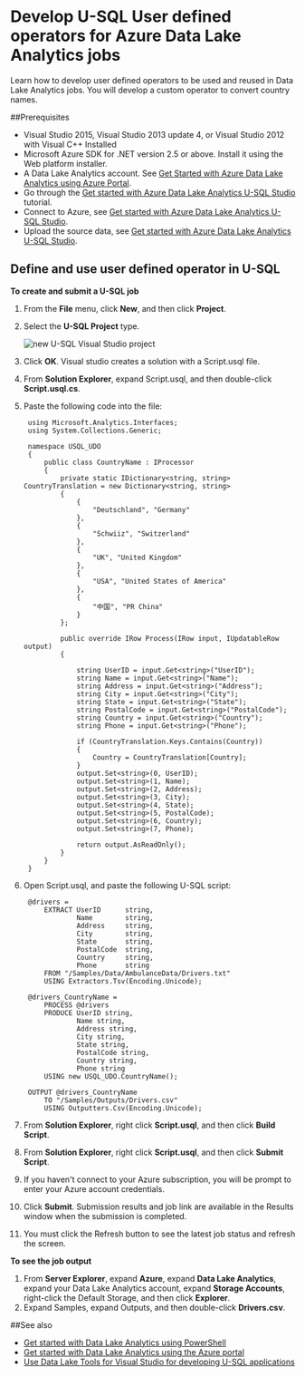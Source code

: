 <properties 
   pageTitle="Develop U-SQL User defined operators for Azure Data Lake Analytics jobs | Azure" 
   description="Learn how to develop user defined operators to be used and reused in Data Lake Analytics jobs. " 
   services="data-lake-analytics" 
   documentationCenter="" 
   authors="edmacauley" 
   manager="paulettm" 
   editor="cgronlun"/>
 
<tags
   ms.service="data-lake-analytics"
   ms.devlang="na"
   ms.topic="article"
   ms.tgt_pltfrm="na"
   ms.workload="big-data" 
   ms.date="04/26/2016"
   ms.author="edmaca"/>


# Develop U-SQL User defined operators for Azure Data Lake Analytics jobs

Learn how to develop user defined operators to be used and reused in Data Lake Analytics jobs. You will develop a custom operator to convert country names.

##Prerequisites

- Visual Studio 2015, Visual Studio 2013 update 4, or Visual Studio 2012 with Visual C++ Installed 
- Microsoft Azure SDK for .NET version 2.5 or above.  Install it using the Web platform installer.
- A Data Lake Analytics account.  See [Get Started with Azure Data Lake Analytics using Azure Portal](data-lake-analytics-get-started-portal.md).
- Go through the [Get started with Azure Data Lake Analytics U-SQL Studio](data-lake-analytics-u-sql-get-started.md) tutorial.
- Connect to Azure, see [Get started with Azure Data Lake Analytics U-SQL Studio](data-lake-analytics-u-sql-get-started.md#connect-to-azure). 
- Upload the source data, see [Get started with Azure Data Lake Analytics U-SQL Studio](data-lake-analytics-u-sql-get-started.md#upload-source-data-files). 

## Define and use user defined operator in U-SQL

**To create and submit a U-SQL job** 

1. From the **File** menu, click **New**, and then click **Project**.
2. Select the **U-SQL Project** type.

	![new U-SQL Visual Studio project](./media/data-lake-analytics-data-lake-tools-get-started/data-lake-analytics-data-lake-tools-new-project.png)

3. Click **OK**. Visual studio creates a solution with a Script.usql file.
4. From **Solution Explorer**, expand Script.usql, and then double-click **Script.usql.cs**.
5. Paste the following code into the file:

		using Microsoft.Analytics.Interfaces;
		using System.Collections.Generic;
		
		namespace USQL_UDO
		{
			public class CountryName : IProcessor
			{
				private static IDictionary<string, string> CountryTranslation = new Dictionary<string, string>
				{
					{
						"Deutschland", "Germany"
					},
					{
						"Schwiiz", "Switzerland"
					},
					{
						"UK", "United Kingdom"
					},
					{
						"USA", "United States of America"
					},
					{
						"中国", "PR China"
					}
				};
		
				public override IRow Process(IRow input, IUpdatableRow output)
				{
		
					string UserID = input.Get<string>("UserID");
					string Name = input.Get<string>("Name");
					string Address = input.Get<string>("Address");
					string City = input.Get<string>("City");
					string State = input.Get<string>("State");
					string PostalCode = input.Get<string>("PostalCode");
					string Country = input.Get<string>("Country");
					string Phone = input.Get<string>("Phone");
		
					if (CountryTranslation.Keys.Contains(Country))
					{
						Country = CountryTranslation[Country];
					}
					output.Set<string>(0, UserID);
					output.Set<string>(1, Name);
					output.Set<string>(2, Address);
					output.Set<string>(3, City);
					output.Set<string>(4, State);
					output.Set<string>(5, PostalCode);
					output.Set<string>(6, Country);
					output.Set<string>(7, Phone);
		
					return output.AsReadOnly();
				}
			}
		}

5. Open Script.usql, and paste the following U-SQL script:

		@drivers =
			EXTRACT UserID      string,
					Name        string,
					Address     string,
					City        string,
					State       string,
					PostalCode  string,
					Country     string,
					Phone       string
			FROM "/Samples/Data/AmbulanceData/Drivers.txt"
			USING Extractors.Tsv(Encoding.Unicode);
		
		@drivers_CountryName =
			PROCESS @drivers
			PRODUCE UserID string,
					Name string,
					Address string,
					City string,
					State string,
					PostalCode string,
					Country string,
					Phone string
			USING new USQL_UDO.CountryName();    
		
		OUTPUT @drivers_CountryName
			TO "/Samples/Outputs/Drivers.csv"
			USING Outputters.Csv(Encoding.Unicode);

6. From **Solution Explorer**, right click **Script.usql**, and then click **Build Script**.
6. From **Solution Explorer**, right click **Script.usql**, and then click **Submit Script**.
7. If you haven't connect to your Azure subscription, you will be prompt to enter your Azure account credentials.
7. Click **Submit**. Submission results and job link are available in the Results window when the submission is completed.
8. You must click the Refresh button to see the latest job status and refresh the screen.

**To see the job output**

1. From **Server Explorer**, expand **Azure**, expand **Data Lake Analytics**, expand your Data Lake Analytics account, expand **Storage Accounts**, right-click the Default Storage, and then click **Explorer**. 
2. Expand Samples, expand Outputs, and then double-click **Drivers.csv**.


##See also

- [Get started with Data Lake Analytics using PowerShell](data-lake-analytics-get-started-powershell.md)
- [Get started with Data Lake Analytics using the Azure portal](data-lake-analytics-get-started-portal.md)
- [Use Data Lake Tools for Visual Studio for developing U-SQL applications](data-lake-analytics-data-lake-tools-get-started.md)